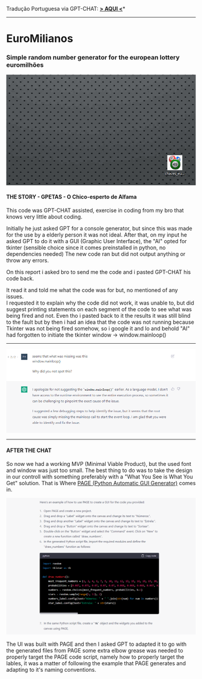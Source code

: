 Tradução Portuguesa via GPT-CHAT: **[> AQUI <](/README-PT.md)*** 

----

# EuroMilianos
### Simple random number generator for the european lottery euromilhões

![GPETAS - O Chico esperto de alfama](https://github.com/X3msnake/my-gists-files/blob/main/gpetas-euromillianos.gif)


#### THE STORY - GPETAS - O Chico-esperto de Alfama

This code was GPT-CHAT assisted, exercise in coding from my bro that knows very little about coding.

Initially he just asked GPT for a console generator, but since this was made for the use by a elderly person it was not ideal. 
After that, on my input he asked GPT to do it with a GUI (Graphic User Interface), the "AI" opted for tkinter (sensible choice since it comes preinstalled in python, no dependencies needed)
The new code ran but did not output anything or throw any errors.

On this report i asked bro to send me the code and i pasted GPT-CHAT his code back. 

It read it and told me what the code was for but, no mentioned of any issues.  
I requested it to explain why the code did not work, it was unable to, but did suggest printing statements on each segment of the code to see what was being fired and not. Even tho i pasted back to it the results it was still blind to the fault but by then i had an idea that the code was not running because Tkinter was not being fired somehow, so i google it and lo and behold "AI" had forgotten to initiate the tkinter window -> window.mainloop()

----

![GPETAS - O Chico esperto de alfama](https://github.com/X3msnake/my-gists-files/blob/main/gpt-chat-bs-itself-out-of-situation.png)

----

#### AFTER THE CHAT

So now we had a working MVP (Minimal Viable Product), but the used font and window was just too small. The best thing to do was to take the design in our controll with something preferably with a "What You See is What You Get" solution. That is Where [PAGE (Python Automatic GUI Generator)](https://sourceforge.net/projects/page/) comes in.

![GPETAS - O Chico esperto de alfama](https://github.com/X3msnake/my-gists-files/blob/main/gpt-on-PAGE.png)

The UI was built with PAGE and then I asked GPT to adapted it to go with the generated files from PAGE some extra elbow grease was needed to properly target the PAGE code script, namely how to properly target the lables, it was a matter of following the example that PAGE generates and adapting to it's naming conventions.
